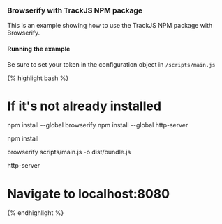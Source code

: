 ### Browserify with TrackJS NPM package
This is an example showing how to use the TrackJS NPM package with Browserify.

#### Running the example

Be sure to set your token in the configuration object in `/scripts/main.js`

{% highlight bash %}
# If it's not already installed
npm install --global browserify
npm install --global http-server

npm install

browserify scripts/main.js -o dist/bundle.js

http-server
# Navigate to localhost:8080
{% endhighlight %}
